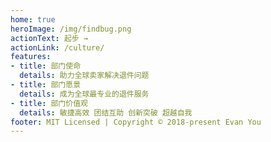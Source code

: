 ```yaml
---
home: true
heroImage: /img/findbug.png
actionText: 起步 →
actionLink: /culture/
features:
- title: 部门使命
  details: 助力全球卖家解决退件问题
- title: 部门愿景
  details: 成为全球最专业的退件服务
- title: 部门价值观
  details: 敏捷高效 团结互助 创新突破 超越自我
footer: MIT Licensed | Copyright © 2018-present Evan You
---
```


